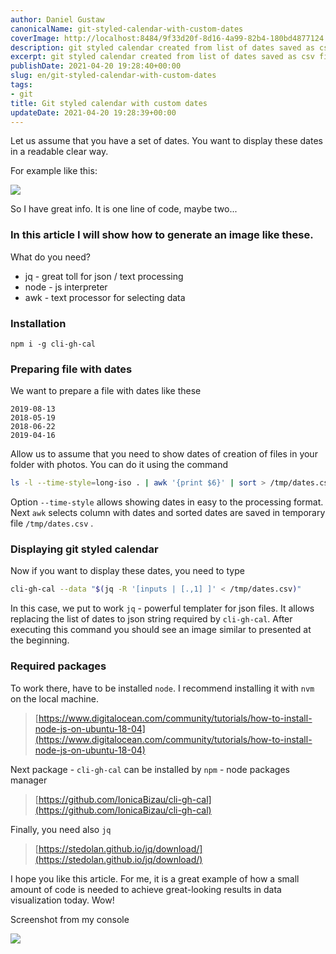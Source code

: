 ```yaml
---
author: Daniel Gustaw
canonicalName: git-styled-calendar-with-custom-dates
coverImage: http://localhost:8484/9f33d20f-8d16-4a99-82b4-180bd4877124.avif
description: git styled calendar created from list of dates saved as csv file
excerpt: git styled calendar created from list of dates saved as csv file
publishDate: 2021-04-20 19:28:40+00:00
slug: en/git-styled-calendar-with-custom-dates
tags:
- git
title: Git styled calendar with custom dates
updateDate: 2021-04-20 19:28:39+00:00
---
```


Let us assume that you have a set of dates. You want to display these dates in a readable clear way.

For example like this:

![](http://localhost:8484/121db3d7-7ea4-4dd3-a4bc-9f7195206354.avif)

So I have great info. It is one line of code, maybe two...

### In this article I will show how to generate an image like these.

What do you need?

* jq - great toll for json / text processing
* node - js interpreter
* awk - text processor for selecting data

### Installation

```
npm i -g cli-gh-cal
```

### Preparing file with dates

We want to prepare a file with dates like these

```csv
2019-08-13
2018-05-19
2018-06-22
2019-04-16
```

Allow us to assume that you need to show dates of creation of files in your folder with photos. You can do it using the command

```bash
ls -l --time-style=long-iso . | awk '{print $6}' | sort > /tmp/dates.csv
```

Option `--time-style` allows showing dates in easy to the processing format. Next `awk` selects column with dates and sorted dates are saved in temporary file `/tmp/dates.csv` .

### Displaying git styled calendar

Now if you want to display these dates, you need to type

```bash
cli-gh-cal --data "$(jq -R '[inputs | [.,1] ]' < /tmp/dates.csv)"
```

In this case, we put to work `jq` - powerful templater for json files. It allows replacing the list of dates to json string required by `cli-gh-cal`. After executing this command you should see an image similar to presented at the beginning.

### Required packages

To work there, have to be installed `node`. I recommend installing it with `nvm` on the local machine.

> [https://www.digitalocean.com/community/tutorials/how-to-install-node-js-on-ubuntu-18-04](https://www.digitalocean.com/community/tutorials/how-to-install-node-js-on-ubuntu-18-04)

Next package - `cli-gh-cal` can be installed by `npm` - node packages manager

> [https://github.com/IonicaBizau/cli-gh-cal](https://github.com/IonicaBizau/cli-gh-cal)

Finally, you need also `jq`

> [https://stedolan.github.io/jq/download/](https://stedolan.github.io/jq/download/)

I hope you like this article. For me, it is a great example of how a small amount of code is needed to achieve great-looking results in data visualization today. Wow!

Screenshot from my console

![](http://localhost:8484/24696782-aeaa-4c8d-985c-9fc092980381.avif)
